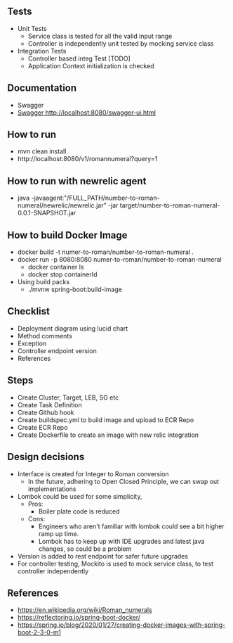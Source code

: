 ## Tests 
- Unit Tests
  - Service class is tested for all the  valid input range
  - Controller is independently unit tested by mocking service class 
- Integration Tests
  - Controller based integ Test [TODO]
  - Application Context initialization is checked

## Documentation
- Swagger 
- [Swagger http://localhost:8080/swagger-ui.html](http://localhost:8080/swagger-ui.html)

## How to run
- mvn clean install
- http://localhost:8080/v1/romannumeral?query=1

## How to run with newrelic agent
- java -javaagent:"/FULL_PATH/number-to-roman-numeral/newrelic/newrelic.jar"  -jar target/number-to-roman-numeral-0.0.1-SNAPSHOT.jar

## How to build Docker Image
- docker build -t numer-to-roman/number-to-roman-numeral .
- docker run -p 8080:8080 numer-to-roman/number-to-roman-numeral
  - docker container ls
  - docker stop containerId
- Using build packs
  - ./mvnw spring-boot:build-image

## Checklist
- Deployment diagram using lucid chart
- Method comments
- Exception
- Controller endpoint version
- References

## Steps
- Create Cluster, Target, LEB, SG etc
- Create Task Definition
- Create Github hook
- Create buildspec.yml to build image and upload to ECR Repo
- Create ECR Repo
- Create Dockerfile to create an image with new relic integration
  
## Design decisions
- Interface is created for Integer to Roman conversion
  - In the future, adhering to Open Closed Principle, we can swap out implementations
- Lombok could be used for some simplicity, 
  - Pros:
    - Boiler plate code is reduced
  - Cons:
    - Engineers who aren't familiar with lombok could see a bit higher ramp up time.
    - Lombok has to keep up with IDE upgrades and latest java changes, so could be a problem  
- Version is added to rest endpoint for safer future upgrades
- For controller testing, Mockito is used to mock service class, to test controller independently

## References
- https://en.wikipedia.org/wiki/Roman_numerals
- https://reflectoring.io/spring-boot-docker/
- https://spring.io/blog/2020/01/27/creating-docker-images-with-spring-boot-2-3-0-m1